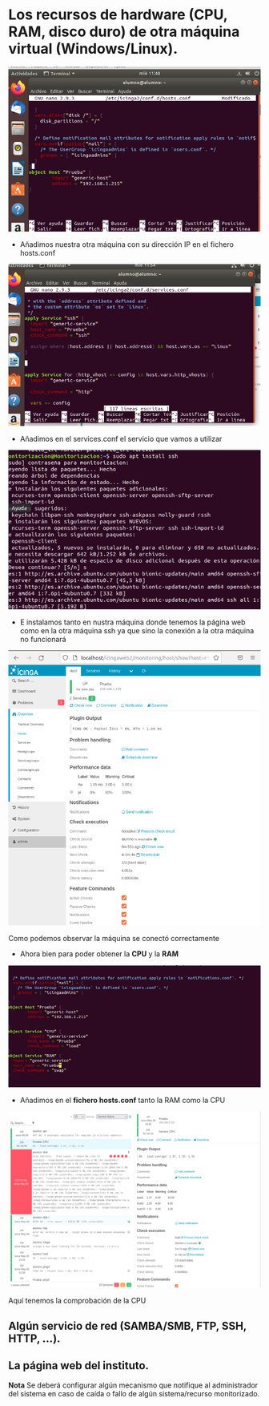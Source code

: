 
# Los recursos de hardware (CPU, RAM, disco duro) de otra máquina virtual (Windows/Linux).

![Captura](IMG/35.png)

- Añadimos nuestra otra máquina con su dirección IP en el fichero hosts.conf

![Captura](IMG/36.png)

- Añadimos en el services.conf el servicio que vamos a utilizar

![Captura](IMG/37.png)

- E instalamos tanto en nustra máquina donde tenemos la página web como en la otra máquina ssh ya que sino la conexión a la otra máquina no funcionará 

![Captura](IMG/38.png) 

Como podemos observar la máquina se conectó correctamente

- Ahora bien para poder obtener la **CPU** y la **RAM**

![Captura](IMG/39.png)

- Añadimos en el **fichero hosts.conf** tanto la RAM como la CPU

![Captura](IMG/40.png)

Aquí tenemos la comprobación de la CPU
## Algún servicio de red (SAMBA/SMB, FTP, SSH, HTTP, ...).



## La página web del instituto.

**Nota** 
Se deberá configurar algún mecanismo que notifique al administrador del sistema en caso de caída o fallo de algún sistema/recurso monitorizado.

